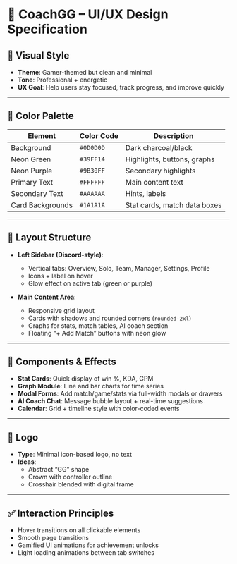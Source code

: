 # 🎨 CoachGG – UI/UX Design Specification

## 🧠 Visual Style

- **Theme**: Gamer-themed but clean and minimal
- **Tone**: Professional + energetic
- **UX Goal**: Help users stay focused, track progress, and improve quickly

---

## 🌈 Color Palette

| Element           | Color Code     | Description                   |
|------------------|----------------|-------------------------------|
| Background        | `#0D0D0D`      | Dark charcoal/black           |
| Neon Green        | `#39FF14`      | Highlights, buttons, graphs   |
| Neon Purple       | `#9B30FF`      | Secondary highlights           |
| Primary Text      | `#FFFFFF`      | Main content text             |
| Secondary Text    | `#AAAAAA`      | Hints, labels                 |
| Card Backgrounds  | `#1A1A1A`      | Stat cards, match data boxes  |

---

## 🧭 Layout Structure

- **Left Sidebar (Discord-style)**:
  - Vertical tabs: Overview, Solo, Team, Manager, Settings, Profile
  - Icons + label on hover
  - Glow effect on active tab (green or purple)

- **Main Content Area**:
  - Responsive grid layout
  - Cards with shadows and rounded corners (`rounded-2xl`)
  - Graphs for stats, match tables, AI coach section
  - Floating “+ Add Match” buttons with neon glow

---

## 🧩 Components & Effects

- **Stat Cards**: Quick display of win %, KDA, GPM
- **Graph Module**: Line and bar charts for time series
- **Modal Forms**: Add match/game/stats via full-width modals or drawers
- **AI Coach Chat**: Message bubble layout + real-time suggestions
- **Calendar**: Grid + timeline style with color-coded events

---

## 🚀 Logo

- **Type**: Minimal icon-based logo, no text
- **Ideas**:
  - Abstract “GG” shape
  - Crown with controller outline
  - Crosshair blended with digital frame

---

## ✅ Interaction Principles

- Hover transitions on all clickable elements
- Smooth page transitions
- Gamified UI animations for achievement unlocks
- Light loading animations between tab switches